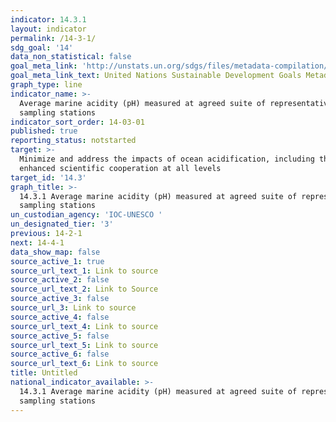 ```yaml
---
indicator: 14.3.1
layout: indicator
permalink: /14-3-1/
sdg_goal: '14'
data_non_statistical: false
goal_meta_link: 'http://unstats.un.org/sdgs/files/metadata-compilation/Metadata-Goal-14.pdf'
goal_meta_link_text: United Nations Sustainable Development Goals Metadata (pdf 288kB)
graph_type: line
indicator_name: >-
  Average marine acidity (pH) measured at agreed suite of representative
  sampling stations
indicator_sort_order: 14-03-01
published: true
reporting_status: notstarted
target: >-
  Minimize and address the impacts of ocean acidification, including through
  enhanced scientific cooperation at all levels
target_id: '14.3'
graph_title: >-
  14.3.1 Average marine acidity (pH) measured at agreed suite of representative
  sampling stations
un_custodian_agency: 'IOC-UNESCO '
un_designated_tier: '3'
previous: 14-2-1
next: 14-4-1
data_show_map: false
source_active_1: true
source_url_text_1: Link to source
source_active_2: false
source_url_text_2: Link to Source
source_active_3: false
source_url_3: Link to source
source_active_4: false
source_url_text_4: Link to source
source_active_5: false
source_url_text_5: Link to source
source_active_6: false
source_url_text_6: Link to source
title: Untitled
national_indicator_available: >-
  14.3.1 Average marine acidity (pH) measured at agreed suite of representative
  sampling stations
---
```

